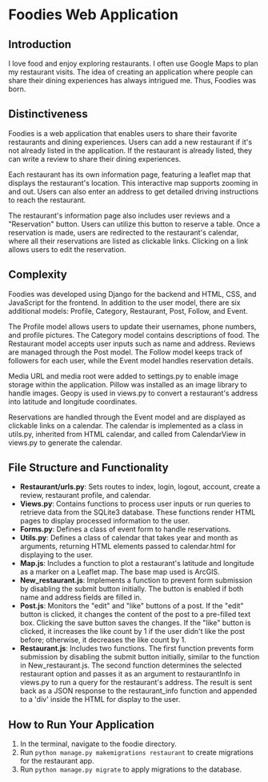 # Foodies Web Application

## Introduction
I love food and enjoy exploring restaurants. I often use Google Maps to plan my restaurant visits. The idea of creating an application where people can share their dining experiences has always intrigued me. Thus, Foodies was born.

## Distinctiveness
Foodies is a web application that enables users to share their favorite restaurants and dining experiences. Users can add a new restaurant if it's not already listed in the application. If the restaurant is already listed, they can write a review to share their dining experiences.

Each restaurant has its own information page, featuring a leaflet map that displays the restaurant's location. This interactive map supports zooming in and out. Users can also enter an address to get detailed driving instructions to reach the restaurant.

The restaurant's information page also includes user reviews and a "Reservation" button. Users can utilize this button to reserve a table. Once a reservation is made, users are redirected to the restaurant's calendar, where all their reservations are listed as clickable links. Clicking on a link allows users to edit the reservation.

## Complexity
Foodies was developed using Django for the backend and HTML, CSS, and JavaScript for the frontend. In addition to the user model, there are six additional models: Profile, Category, Restaurant, Post, Follow, and Event.

The Profile model allows users to update their usernames, phone numbers, and profile pictures. The Category model contains descriptions of food. The Restaurant model accepts user inputs such as name and address. Reviews are managed through the Post model. The Follow model keeps track of followers for each user, while the Event model handles reservation details.

Media URL and media root were added to settings.py to enable image storage within the application. Pillow was installed as an image library to handle images. Geopy is used in views.py to convert a restaurant's address into latitude and longitude coordinates.

Reservations are handled through the Event model and are displayed as clickable links on a calendar. The calendar is implemented as a class in utils.py, inherited from HTML calendar, and called from CalendarView in views.py to generate the calendar.

## File Structure and Functionality
- **Restaurant/urls.py**: Sets routes to index, login, logout, account, create a review, restaurant profile, and calendar.
- **Views.py**: Contains functions to process user inputs or run queries to retrieve data from the SQLite3 database. These functions render HTML pages to display processed information to the user.
- **Forms.py**: Defines a class of event form to handle reservations.
- **Utils.py**: Defines a class of calendar that takes year and month as arguments, returning HTML elements passed to calendar.html for displaying to the user.
- **Map.js**: Includes a function to plot a restaurant's latitude and longitude as a marker on a Leaflet map. The base map used is ArcGIS.
- **New_restaurant.js**: Implements a function to prevent form submission by disabling the submit button initially. The button is enabled if both name and address fields are filled in.
- **Post.js**: Monitors the "edit" and "like" buttons of a post. If the "edit" button is clicked, it changes the content of the post to a pre-filled text box. Clicking the save button saves the changes. If the "like" button is clicked, it increases the like count by 1 if the user didn't like the post before; otherwise, it decreases the like count by 1.
- **Restaurant.js**: Includes two functions. The first function prevents form submission by disabling the submit button initially, similar to the function in New_restaurant.js. The second function determines the selected restaurant option and passes it as an argument to restaurantInfo in views.py to run a query for the restaurant's address. The result is sent back as a JSON response to the restaurant_info function and appended to a 'div' inside the HTML for display to the user.

## How to Run Your Application
1. In the terminal, navigate to the foodie directory.
2. Run `python manage.py makemigrations restaurant` to create migrations for the restaurant app.
3. Run `python manage.py migrate` to apply migrations to the database.
